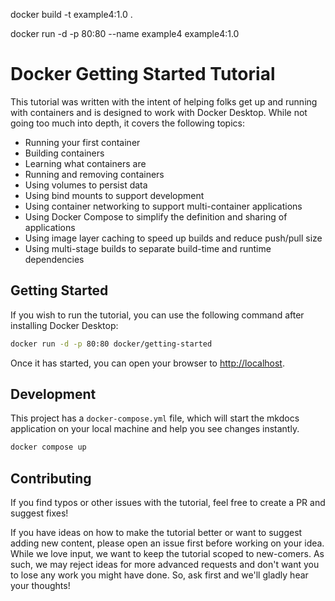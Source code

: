 docker build -t example4:1.0 .

docker run -d -p 80:80 --name example4 example4:1.0

# Docker Getting Started Tutorial

This tutorial was written with the intent of helping folks get up and running
with containers and is designed to work with Docker Desktop. While not going too much 
into depth, it covers the following topics:

- Running your first container
- Building containers
- Learning what containers are
- Running and removing containers
- Using volumes to persist data
- Using bind mounts to support development
- Using container networking to support multi-container applications
- Using Docker Compose to simplify the definition and sharing of applications
- Using image layer caching to speed up builds and reduce push/pull size
- Using multi-stage builds to separate build-time and runtime dependencies

## Getting Started

If you wish to run the tutorial, you can use the following command after installing Docker Desktop:

```bash
docker run -d -p 80:80 docker/getting-started
```

Once it has started, you can open your browser to [http://localhost](http://localhost).

## Development

This project has a `docker-compose.yml` file, which will start the mkdocs application on your
local machine and help you see changes instantly.

```bash
docker compose up
```

## Contributing

If you find typos or other issues with the tutorial, feel free to create a PR and suggest fixes!

If you have ideas on how to make the tutorial better or want to suggest adding new content, please open an 
issue first before working on your idea. While we love input, we want to keep the tutorial scoped to new-comers.
As such, we may reject ideas for more advanced requests and don't want you to lose any work you might
have done. So, ask first and we'll gladly hear your thoughts!
